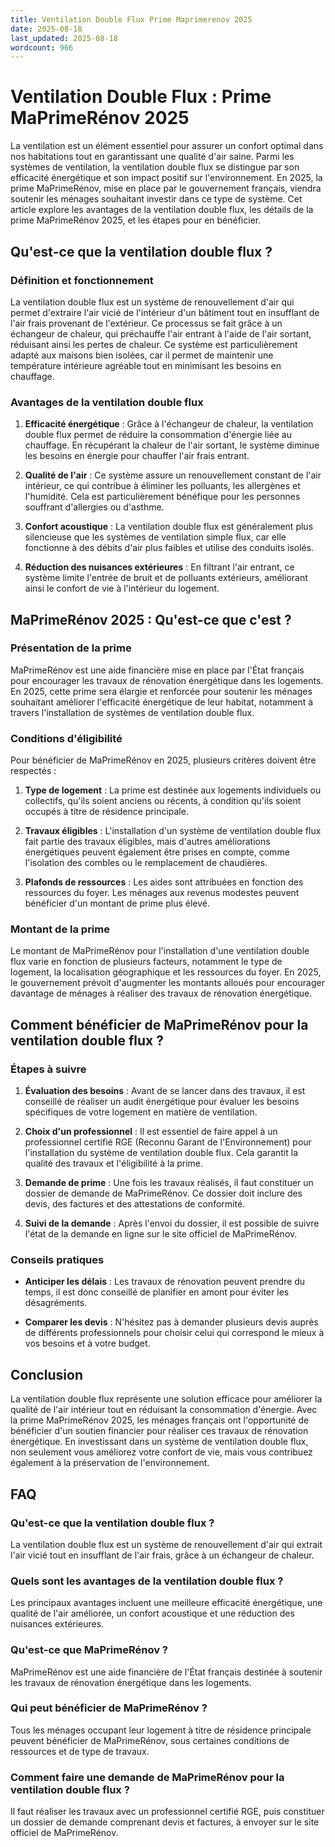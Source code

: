 ```yaml
---
title: Ventilation Double Flux Prime Maprimerenov 2025
date: 2025-08-18
last_updated: 2025-08-18
wordcount: 966
---
```


# Ventilation Double Flux : Prime MaPrimeRénov 2025

La ventilation est un élément essentiel pour assurer un confort optimal dans nos habitations tout en garantissant une qualité d'air saine. Parmi les systèmes de ventilation, la ventilation double flux se distingue par son efficacité énergétique et son impact positif sur l'environnement. En 2025, la prime MaPrimeRénov, mise en place par le gouvernement français, viendra soutenir les ménages souhaitant investir dans ce type de système. Cet article explore les avantages de la ventilation double flux, les détails de la prime MaPrimeRénov 2025, et les étapes pour en bénéficier.

## Qu'est-ce que la ventilation double flux ?

### Définition et fonctionnement

La ventilation double flux est un système de renouvellement d'air qui permet d'extraire l'air vicié de l'intérieur d'un bâtiment tout en insufflant de l'air frais provenant de l'extérieur. Ce processus se fait grâce à un échangeur de chaleur, qui préchauffe l'air entrant à l'aide de l'air sortant, réduisant ainsi les pertes de chaleur. Ce système est particulièrement adapté aux maisons bien isolées, car il permet de maintenir une température intérieure agréable tout en minimisant les besoins en chauffage.

### Avantages de la ventilation double flux

1. **Efficacité énergétique** : Grâce à l'échangeur de chaleur, la ventilation double flux permet de réduire la consommation d'énergie liée au chauffage. En récupérant la chaleur de l'air sortant, le système diminue les besoins en énergie pour chauffer l'air frais entrant.

2. **Qualité de l'air** : Ce système assure un renouvellement constant de l'air intérieur, ce qui contribue à éliminer les polluants, les allergènes et l'humidité. Cela est particulièrement bénéfique pour les personnes souffrant d'allergies ou d'asthme.

3. **Confort acoustique** : La ventilation double flux est généralement plus silencieuse que les systèmes de ventilation simple flux, car elle fonctionne à des débits d'air plus faibles et utilise des conduits isolés.

4. **Réduction des nuisances extérieures** : En filtrant l'air entrant, ce système limite l'entrée de bruit et de polluants extérieurs, améliorant ainsi le confort de vie à l'intérieur du logement.

## MaPrimeRénov 2025 : Qu'est-ce que c'est ?

### Présentation de la prime

MaPrimeRénov est une aide financière mise en place par l'État français pour encourager les travaux de rénovation énergétique dans les logements. En 2025, cette prime sera élargie et renforcée pour soutenir les ménages souhaitant améliorer l'efficacité énergétique de leur habitat, notamment à travers l'installation de systèmes de ventilation double flux.

### Conditions d'éligibilité

Pour bénéficier de MaPrimeRénov en 2025, plusieurs critères doivent être respectés :

1. **Type de logement** : La prime est destinée aux logements individuels ou collectifs, qu'ils soient anciens ou récents, à condition qu'ils soient occupés à titre de résidence principale.

2. **Travaux éligibles** : L'installation d'un système de ventilation double flux fait partie des travaux éligibles, mais d'autres améliorations énergétiques peuvent également être prises en compte, comme l'isolation des combles ou le remplacement de chaudières.

3. **Plafonds de ressources** : Les aides sont attribuées en fonction des ressources du foyer. Les ménages aux revenus modestes peuvent bénéficier d'un montant de prime plus élevé.

### Montant de la prime

Le montant de MaPrimeRénov pour l'installation d'une ventilation double flux varie en fonction de plusieurs facteurs, notamment le type de logement, la localisation géographique et les ressources du foyer. En 2025, le gouvernement prévoit d'augmenter les montants alloués pour encourager davantage de ménages à réaliser des travaux de rénovation énergétique.

## Comment bénéficier de MaPrimeRénov pour la ventilation double flux ?

### Étapes à suivre

1. **Évaluation des besoins** : Avant de se lancer dans des travaux, il est conseillé de réaliser un audit énergétique pour évaluer les besoins spécifiques de votre logement en matière de ventilation.

2. **Choix d'un professionnel** : Il est essentiel de faire appel à un professionnel certifié RGE (Reconnu Garant de l'Environnement) pour l'installation du système de ventilation double flux. Cela garantit la qualité des travaux et l'éligibilité à la prime.

3. **Demande de prime** : Une fois les travaux réalisés, il faut constituer un dossier de demande de MaPrimeRénov. Ce dossier doit inclure des devis, des factures et des attestations de conformité.

4. **Suivi de la demande** : Après l'envoi du dossier, il est possible de suivre l'état de la demande en ligne sur le site officiel de MaPrimeRénov.

### Conseils pratiques

- **Anticiper les délais** : Les travaux de rénovation peuvent prendre du temps, il est donc conseillé de planifier en amont pour éviter les désagréments.

- **Comparer les devis** : N'hésitez pas à demander plusieurs devis auprès de différents professionnels pour choisir celui qui correspond le mieux à vos besoins et à votre budget.

## Conclusion

La ventilation double flux représente une solution efficace pour améliorer la qualité de l'air intérieur tout en réduisant la consommation d'énergie. Avec la prime MaPrimeRénov 2025, les ménages français ont l'opportunité de bénéficier d'un soutien financier pour réaliser ces travaux de rénovation énergétique. En investissant dans un système de ventilation double flux, non seulement vous améliorez votre confort de vie, mais vous contribuez également à la préservation de l'environnement.

## FAQ

### Qu'est-ce que la ventilation double flux ?

La ventilation double flux est un système de renouvellement d'air qui extrait l'air vicié tout en insufflant de l'air frais, grâce à un échangeur de chaleur.

### Quels sont les avantages de la ventilation double flux ?

Les principaux avantages incluent une meilleure efficacité énergétique, une qualité de l'air améliorée, un confort acoustique et une réduction des nuisances extérieures.

### Qu'est-ce que MaPrimeRénov ?

MaPrimeRénov est une aide financière de l'État français destinée à soutenir les travaux de rénovation énergétique dans les logements.

### Qui peut bénéficier de MaPrimeRénov ?

Tous les ménages occupant leur logement à titre de résidence principale peuvent bénéficier de MaPrimeRénov, sous certaines conditions de ressources et de type de travaux.

### Comment faire une demande de MaPrimeRénov pour la ventilation double flux ?

Il faut réaliser les travaux avec un professionnel certifié RGE, puis constituer un dossier de demande comprenant devis et factures, à envoyer sur le site officiel de MaPrimeRénov.